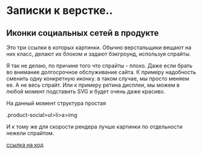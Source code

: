# Записки к верстке..

## Иконки социальных сетей в продукте

Это три ссылки в которых картинки. Обычно верстальщики вещают на них класс, делают их блоком и задают бэкгроунд, используя спрайты. 

Я так не делаю, по причине того что спрайты - плохо. Даже если брать во внимание долгосрочное обслуживание сайта. К примеру надобность сменить одну конкретную иконку. в таком случае, мы просто меняем ее. А не весь спрайт. Или к примеру ретина дисплеи, мы можем в любой момент подставить SVG и будет очень даже красиво. 

На данный момент структура простая

.product-social>ul>li>a>img

И к тому же для скорости рендера лучше картинки по отдельности нежели спрайтом.

[ссылка на код](https://github.com/whitescape/knigipodarki/blob/master/_markup/product.html#L115)